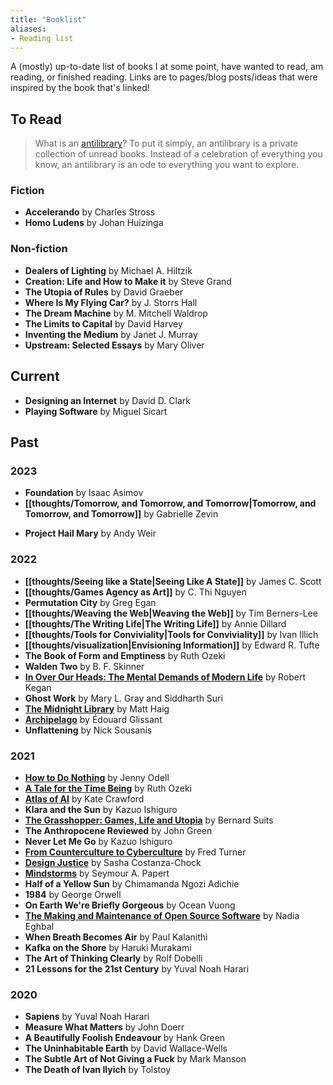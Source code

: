 ```yaml
---
title: "Booklist"
aliases:
- Reading list
---
```


A (mostly) up-to-date list of books I at some point, have wanted to read, am reading, or finished reading. Links are to pages/blog posts/ideas that were inspired by the book that's linked!

## To Read
> What is an [antilibrary](https://nesslabs.com/antilibrary)? To put it simply, an antilibrary is a private collection of unread books. Instead of a celebration of everything you know, an antilibrary is an ode to everything you want to explore.

### Fiction
* **Accelerando** by Charles Stross
* **Homo Ludens** by Johan Huizinga

### Non-fiction
* **Dealers of Lighting** by Michael A. Hiltzik
* **Creation: Life and How to Make it** by Steve Grand
* **The Utopia of Rules** by David Graeber
* **Where Is My Flying Car?** by J. Storrs Hall
* **The Dream Machine** by M. Mitchell Waldrop
* **The Limits to Capital** by David Harvey
* **Inventing the Medium** by Janet J. Murray
* **Upstream: Selected Essays** by Mary Oliver

## Current
* **Designing an Internet** by David D. Clark
* **Playing Software** by Miguel Sicart

## Past
### 2023
- **Foundation** by Isaac Asimov
- **[[thoughts/Tomorrow, and Tomorrow, and Tomorrow|Tomorrow, and Tomorrow, and Tomorrow]]** by Gabrielle Zevin
* **Project Hail Mary** by Andy Weir

### 2022
* **[[thoughts/Seeing like a State|Seeing Like A State]]** by James C. Scott
* **[[thoughts/Games Agency as Art]]** by C. Thi Nguyen
* **Permutation City** by Greg Egan
* **[[thoughts/Weaving the Web|Weaving the Web]]** by Tim Berners-Lee
* **[[thoughts/The Writing Life|The Writing Life]]** by Annie Dillard
* **[[thoughts/Tools for Conviviality|Tools for Conviviality]]** by Ivan Illich
* **[[thoughts/visualization|Envisioning Information]]** by Edward R. Tufte
* **The Book of Form and Emptiness** by Ruth Ozeki
* **Walden Two** by B. F. Skinner
* **[In Over Our Heads: The Mental Demands of Modern Life](thoughts/In%20Over%20Our%20Heads.md)** by Robert Kegan
* **Ghost Work** by Mary L. Gray and Siddharth Suri
* [**The Midnight Library**](thoughts/The%20Midnight%20Library.md) by Matt Haig
* [**Archipelago**](thoughts/Archipelago.md) by Édouard Glissant
* **Unflattening** by Nick Sousanis

### 2021
* [**How to Do Nothing**](thoughts/How%20to%20do%20Nothing.md) by Jenny Odell
* [**A Tale for the Time Being**](thoughts/A%20Tale%20for%20the%20Time%20Being.md) by Ruth Ozeki
* [**Atlas of AI**](thoughts/Atlas%20of%20AI.md) by Kate Crawford
* **Klara and the Sun** by Kazuo Ishiguro
* [**The Grasshopper: Games, Life and Utopia**](thoughts/The%20Grasshopper,%20Games,%20Life%20and%20Utopia.md) by Bernard Suits
* **The Anthropocene Reviewed** by John Green
* **Never Let Me Go** by Kazuo Ishiguro
* [**From Counterculture to Cyberculture**](thoughts/From%20Counterculture%20to%20Cyberculture.md) by Fred Turner
* [**Design Justice**](thoughts/Design%20Justice.md) by Sasha Costanza-Chock
* [**Mindstorms**](thoughts/Mindstorms.md) by Seymour A. Papert
* **Half of a Yellow Sun** by Chimamanda Ngozi Adichie
* **1984** by George Orwell
* **On Earth We're Briefly Gorgeous** by Ocean Vuong
* [**The Making and Maintenance of Open Source Software**](thoughts/Making%20and%20Maintenance%20of%20OSS.md) by Nadia Eghbal
* **When Breath Becomes Air** by Paul Kalanithi
* **Kafka on the Shore** by Haruki Murakami
* **The Art of Thinking Clearly** by Rolf Dobelli
* **21 Lessons for the 21st Century** by Yuval Noah Harari

### 2020
* **Sapiens** by Yuval Noah Harari
* **Measure What Matters** by John Doerr
* **A Beautifully Foolish Endeavour** by Hank Green
* **The Uninhabitable Earth** by David Wallace-Wells
* **The Subtle Art of Not Giving a Fuck** by Mark Manson
* **The Death of Ivan Ilyich** by Tolstoy
